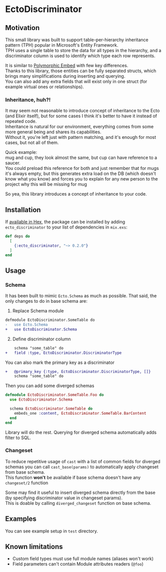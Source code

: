 # EctoDiscriminator

## Motivation

This small library was built to support table-per-hierarchy inheritance pattern (TPH) popular in Microsoft's Entity
Framework.  
TPH uses a single table to store the data for all types in the hierarchy, and a discriminator column is used to identify
which type each row represents.

It is similar to [Polymorphic Embed](https://hexdocs.pm/polymorphic_embed/readme.html) with few key differences.  
Thanks to this library, those entities can be fully separated structs, which brings many simplifications during
inserting and querying.  
You can also add any extra fields that will exist only in one struct (for example virtual ones or relationships).

### Inheritance, huh?!

It may seem not reasonable to introduce concept of inheritance to the Ecto (and Elixir itself), but for some cases I
think it's better to have it instead of repeated code.  
Inheritance is natural for our environment, everything comes from some more general being and shares its capabilities.  
Without it, you're left just with pattern matching, and it's enough for most cases, but not all of them.

Quick example:  
mug and cup, they look almost the same, but cup can have reference to a saucer.  
You could preload this reference for both and just remember that for mugs it's always empty, but this generates extra
load on the DB (which doesn't know what you know) and forces you to explain for any new person to the project why this
will be missing for mug

So yea, this library introduces a concept of inheritance to your code.

## Installation

If [available in Hex](https://hex.pm/docs/publish), the package can be installed by adding `ecto_discriminator` to your
list of dependencies in `mix.exs`:

```elixir
def deps do
  [
    {:ecto_discriminator, "~> 0.2.0"}
  ]
end
```

## Usage

### Schema

It has been built to mimic `Ecto.Schema` as much as possible. That said, the only changes to do in base schema are:

1. Replace Schema module

```diff
defmodule EctoDiscriminator.SomeTable do
-   use Ecto.Schema
+   use EctoDiscriminator.Schema
```

2. Define discriminator column

```diff
    schema "some_table" do
+   field :type, EctoDiscriminator.DiscriminatorType
```

You can also mark the primary key as a discriminator

```diff
+   @primary_key {:type, EctoDiscriminator.DiscriminatorType, []}
    schema "some_table" do
```

Then you can add some diverged schemas

```elixir
defmodule EctoDiscriminator.SomeTable.Foo do
  use EctoDiscriminator.Schema

  schema EctoDiscriminator.SomeTable do
    embeds_one :content, EctoDiscriminator.SomeTable.BarContent
  end
end
```

Library will do the rest. Querying for diverged schema automatically adds filter to SQL.

### Changeset

To reduce repetitive usage of `cast` with a list of common fields for diverged schemas you can call `cast_base(params)`
to automatically apply changeset from base schema.  
This function **won't** be available if base schema doesn't have any `changeset/2` function

Some may find it useful to insert diverged schema directly from the base (by specifying discriminator value in changeset
params).  
This is doable by calling `diverged_changeset` function on base schema.

## Examples

You can see example setup in `test` directory.

## Known limitations

- Custom field types must use full module names (aliases won't work)
- Field parameters can't contain Module attributes readers (`@foo`)